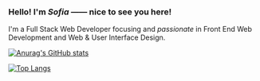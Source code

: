 ### Hello! I'm *Sofia* —— nice to see you here!

I'm a Full Stack Web Developer focusing and *passionate* in Front End Web Development and Web & User Interface Design. 


[![Anurag's GitHub stats](https://github-readme-stats.vercel.app/api?username=sofversoza&show_icons=true&theme=dracula)](https://github.com/anuraghazra/github-readme-stats)

[![Top Langs](https://github-readme-stats.vercel.app/api/top-langs/?username=sofversoza&layout=compact&show_icons=true&theme=dracula)](https://github.com/sofversoza/github-readme-stats)



<!--
**sofversoza/sofversoza** is a ✨ _special_ ✨ repository because its `README.md` (this file) appears on your GitHub profile.

Here are some ideas to get you started:

- 🔭 I’m currently working on ...
- 🌱 I’m currently learning ...
- 👯 I’m looking to collaborate on ...
- 🤔 I’m looking for help with ...
- 💬 Ask me about ...
- 📫 How to reach me: ...
- 😄 Pronouns: ...
- ⚡ Fun fact: ...
-->
